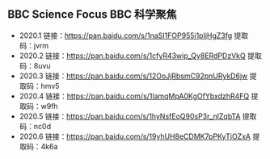## BBC Science Focus BBC 科学聚焦

- 2020.1 链接：https://pan.baidu.com/s/1naSI1FOP955i1pIjHgZ3fg 提取码：jvrm
- 2020.2 链接：https://pan.baidu.com/s/1cfyR43wip_Qy8ERdPDzVkQ 提取码：8uvu
- 2020.3 链接：https://pan.baidu.com/s/12OoJjRbsmC92pnURykD6jw 提取码：hmv5
- 2020.4 链接：https://pan.baidu.com/s/1lamqMpA0KgOfYbxdzhR4FQ 提取码：w9fh
- 2020.5 链接：https://pan.baidu.com/s/1hyNsfEoQ90sP3r_nlZqbTA 提取码：nc0d
- 2020.6 链接：https://pan.baidu.com/s/19yhUH8eCDMK7pPKyTjOZxA 提取码：4k6a
